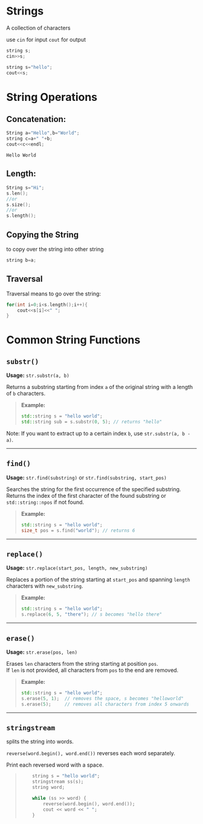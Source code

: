 # Strings
A collection of characters

use `cin` for input
`cout` for output

```cpp
string s;
cin>>s;
```

```cpp
string s="hello";
cout<<s;
```

# String Operations

## Concatenation:
```cpp
String a="Hello",b="World";
string c=a+" "+b;
cout<<c<<endl;
```

```bin
Hello World
```

## Length:
```cpp
String s="Hi";
s.len();
//or
s.size();
//or
s.length();
```

## Copying the String
to copy over the string into other string
```cpp
string b=a;
```

## Traversal
Traversal means to go over the string:
```cpp
for(int i=0;i<s.length();i++){
    cout<<s[i]<<" ";
}
```

# Common String Functions

## `substr()`
**Usage:** `str.substr(a, b)`

Returns a substring starting from index `a` of the original string with a length of `b` characters.  
> **Example:**  
> ```cpp
> std::string s = "hello world";
> std::string sub = s.substr(0, 5); // returns "hello"
> ```

Note: If you want to extract up to a certain index `b`, use `str.substr(a, b - a)`.

---

## `find()`
**Usage:** `str.find(substring)` or `str.find(substring, start_pos)`

Searches the string for the first occurrence of the specified substring.  
Returns the index of the first character of the found substring or `std::string::npos` if not found.  
> **Example:**  
> ```cpp
> std::string s = "hello world";
> size_t pos = s.find("world"); // returns 6
> ```

---

## `replace()`
**Usage:** `str.replace(start_pos, length, new_substring)`

Replaces a portion of the string starting at `start_pos` and spanning `length` characters with `new_substring`.  
> **Example:**  
> ```cpp
> std::string s = "hello world";
> s.replace(6, 5, "there"); // s becomes "hello there"
> ```

---

## `erase()`
**Usage:** `str.erase(pos, len)`

Erases `len` characters from the string starting at position `pos`.  
If `len` is not provided, all characters from `pos` to the end are removed.  
> **Example:**  
> ```cpp
> std::string s = "hello world";
> s.erase(5, 1);  // removes the space, s becomes "helloworld"
> s.erase(5);     // removes all characters from index 5 onwards
> ```

---

## `stringstream`
splits the string into words.

`reverse(word.begin(), word.end())` reverses each word separately.

Print each reversed word with a space.
> ```cpp
>     string s = "hello world";
>     stringstream ss(s);
>     string word;
> 
>     while (ss >> word) {
>         reverse(word.begin(), word.end());
>         cout << word << " ";
>     }
> ```


